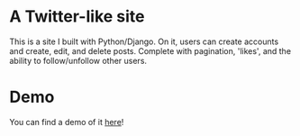 # A Twitter-like site

This is a site I built with Python/Django. On it, users can create accounts and create, edit, and delete posts. Complete with pagination, 'likes', and the ability to follow/unfollow other users.

# Demo
You can find a demo of it [here](https://youtu.be/OW8n-k8komY)!
